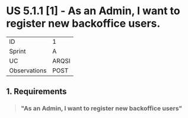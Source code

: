 # US 5.1.1 [1] - As an Admin, I want to register new backoffice users.

|              |                         |
| ------------ | ----------------------- |
| ID           | 1                       |
| Sprint       | A                       |
| UC           | ARQSI                   |
| Observations | POST                    |

## 1. Requirements

> ### "As an Admin, I want to register new backoffice users"

